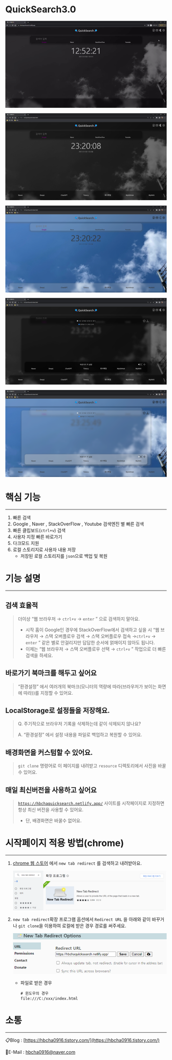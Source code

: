 # QuickSearch3.0

![Untitled](QuickSearch3%200%20fc73fb7789554ed8a07973a596b051ce/example.gif)

![Untitled](QuickSearch3%200%20fc73fb7789554ed8a07973a596b051ce/Untitled.png)

![Untitled](QuickSearch3%200%20fc73fb7789554ed8a07973a596b051ce/Untitled%201.png)

![Untitled](QuickSearch3%200%20fc73fb7789554ed8a07973a596b051ce/Untitled%202.png)

![Untitled](QuickSearch3%200%20fc73fb7789554ed8a07973a596b051ce/Untitled%203.png)

# 핵심 기능
---

1. 빠른 검색
2. Google , Naver , StackOverFlow , Youtube 검색엔진 별 빠른 검색
3. 빠른 클립보드(`ctrl+v`) 검색
4. 사용자 지정 빠른 바로가기
5. 다크모드 지원
6. 로컬 스토리지로 사용자 내용 저장
    - 저장된 로컬 스토리지를 `json`으로 백업 및 복원

# 기능 설명
---

## 검색 효율적

> 더이상 “웹 브라우저 → `ctrl+v` → `enter` ” 으로 검색하지 말아요.
> 
> - 시작 홈이 Google인 경우에 StackOverFlow에서 검색하고 싶을 시 “웹 브라우저 → 스택 오버플로우 검색 → 스택 오버플로우 접속 →`ctrl+v` → `enter` ” 같은 별로 안걸리지만 답답한 순서에 얽매이지 않아도 됩니다.
> - 이제는 “웹 브라우저 → 스택 오버플로우 선택 → `ctrl+v` ” 작업으로 더 빠른 검색을 하세요.

## 바로가기 북마크를 해두고 싶어요

> “환경설정” 에서 여러개의 북마크(모니터의 역량에 따라(브라우저가 보이는 화면에 따라))를 지정할 수 있어요.
> 

## LocalStorage로 설정들을 저장해요.

> Q. 주기적으로 브라우저 기록을 삭제하는데 같이 삭제되지 않나요?
> 
> 
> A. “환경설정” 에서 설정 내용을 파일로 백업하고 복원할 수 있어요.
> 

## 배경화면을 커스텀할 수 있어요.

> `git clone` 명령어로 이 페이지를 내려받고 `resource` 디렉토리에서 사진을 바꿀 수 있어요.
> 

## 매일 최신버전을 사용하고 싶어요

> [`https://hbchaquicksearch.netlify.app/`](https://hbchaquicksearch.netlify.app/) 사이트를 시작페이지로 지정하면 항상 최신 버전을 사용할 수 있어요.
> 
> - 단, 배경화면은 바꿀수 없어요.

# 시작페이지 적용 방법(chrome)
---

1. [chrome 웹 스토어](https://chrome.google.com/webstore/search/new%20tab%20redirect?hl=ko) 에서 `new tab redirect` 를 검색하고 내려받아요.
    
    ![Untitled](QuickSearch3%200%20fc73fb7789554ed8a07973a596b051ce/Untitled%204.png)
    
2. `new tab redirect`확장 프로그램 옵션에서 `Redirect URL` 을 아래와 같이 바꾸거나 `git clone`을 이용하여 로컬에 받은 경우 경로를 써주세요.
    
    ![Untitled](QuickSearch3%200%20fc73fb7789554ed8a07973a596b051ce/Untitled%205.png)
    
    - 파일로 받은 경우
        
        ```
        # 윈도우의 경우 
        file:///C:/xxx/index.html
        ```
        

# 소통
---

📋Blog : [https://hbcha0916.tistory.com/](https://hbcha0916.tistory.com/)

📧E-Mail : [hbcha0916@naver.com](mailto:hbcha0916@naver.com)
